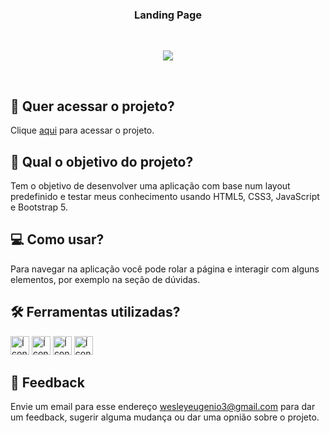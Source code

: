 <h3 align="center">
 Landing Page
</h3>
  
<br>
<p align="center">
<img src="https://img.shields.io/badge/status-concluído-green?style=for-the-badge"/>
</p>
<br>

## 🔗 Quer acessar o projeto?

Clique [aqui](https://eugenio-cyber.github.io/bootstrap-doctor-page-test/) para acessar o projeto.

## 🏹 Qual o objetivo do projeto?

Tem o objetivo de desenvolver uma aplicação com base num layout predefinido e testar meus conhecimento usando HTML5, CSS3, JavaScript e Bootstrap 5.

## 💻 Como usar?

Para navegar na aplicação você pode rolar a página e interagir com alguns elementos, por exemplo na seção de dúvidas.

## 🛠️ Ferramentas utilizadas?

<div>
  <img height=30 src="https://img.shields.io/badge/HTML5-E34F26?style=for-the-badge&logo=html5&logoColor=white" alt="Ícone do Html">
  <img height=30 src="https://img.shields.io/badge/CSS3-1572B6?style=for-the-badge&logo=css3&logoColor=white" alt="Ícone do Css">
  <img height=30 src="https://img.shields.io/badge/Bootstrap-563D7C?style=for-the-badge&logo=bootstrap&logoColor=white" alt="Ícone do Bootstrap">
  <img height=30 src="https://img.shields.io/badge/JavaScript-F7DF1E?style=for-the-badge&logo=javascript&logoColor=black" alt="Ícone do JavaScript">
</div>

## 💬 Feedback

Envie um email para esse endereço <wesleyeugenio3@gmail.com> para dar um feedback, sugerir alguma mudança ou dar uma opnião sobre o projeto.
